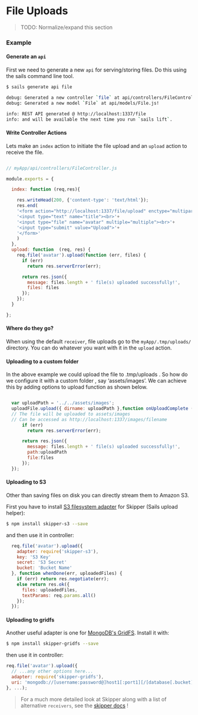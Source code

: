 # File Uploads

> TODO: Normalize/expand this section

### Example

#### Generate an `api` 
First we need to generate a new `api` for serving/storing files.  Do this using the sails command line tool.

```sh
$ sails generate api file

debug: Generated a new controller `file` at api/controllers/FileController.js!
debug: Generated a new model `File` at api/models/File.js!

info: REST API generated @ http://localhost:1337/file
info: and will be available the next time you run `sails lift`.
```

#### Write Controller Actions

Lets make an `index` action to initiate the file upload and an `upload` action to receive the file.

```javascript 

// myApp/api/controllers/FileController.js

module.exports = {

  index: function (req,res){

    res.writeHead(200, {'content-type': 'text/html'});
    res.end(
    '<form action="http://localhost:1337/file/upload" enctype="multipart/form-data" method="post">'+
    '<input type="text" name="title"><br>'+
    '<input type="file" name="avatar" multiple="multiple"><br>'+
    '<input type="submit" value="Upload">'+
    '</form>'
    )
  },
  upload: function  (req, res) {
    req.file('avatar').upload(function (err, files) {
      if (err)
        return res.serverError(err);

      return res.json({
        message: files.length + ' file(s) uploaded successfully!',
        files: files
      });
    });
  }

};
```

#### Where do they go?
When using the default `receiver`, file uploads go to the `myApp/.tmp/uploads/` directory.  You can do whatever you want with it in the `upload` action.

#### Uploading to a custom folder
In the above example we could upload the file to .tmp/uploads . So how do we configure it with a custom folder , say ‘assets/images’. We can achieve this by adding options to upload function as shown below.
```javascript

  var uploadPath = '../../assets/images';
  uploadFile.upload({ dirname: uploadPath },function onUploadComplete (err, files) {             
  // The file will be uploaded to assets/images
  // Can be accessed as http://localhost:1337/images/filename
      if (err) 
        return res.serverError(err);

      return res.json({
        message: files.length + ' file(s) uploaded successfully!',
        path:uploadPath
        file:files
      });
  });
```

#### Uploading to S3
Other than saving files on disk you can directly stream them to Amazon S3.

First you have to install [S3 filesystem adapter](https://github.com/balderdashy/skipper-s3) for Skipper (Sails upload helper):
```sh
$ npm install skipper-s3 --save
```

and then use it in controller:

```javascript
  req.file('avatar').upload({
    adapter: require('skipper-s3'),
    key: 'S3 Key'
    secret: 'S3 Secret'
    bucket: 'Bucket Name'
  }, function whenDone(err, uploadedFiles) {
    if (err) return res.negotiate(err);
    else return res.ok({
      files: uploadedFiles,
      textParams: req.params.all()
    });
  });
```

#### Uploading to gridfs

Another useful adapter is one for [MongoDB's GridFS](https://github.com/willhuang85/skipper-gridfs). Install it with:

```sh
$ npm install skipper-gridfs --save
```

then use it in controller:

```javascript
req.file('avatar').upload({
  // ...any other options here...
  adapter: require('skipper-gridfs'),
  uri: 'mongodb://[username:password@]host1[:port1][/[database[.bucket]]'
}, ...);
```

> For a much more detailed look at Skipper along with a list of alternative `receivers`, see the [skipper docs](https://github.com/balderdashy/skipper) ! 



<docmeta name="uniqueID" value="fileuploads72947">
<docmeta name="displayName" value="File Uploads">
